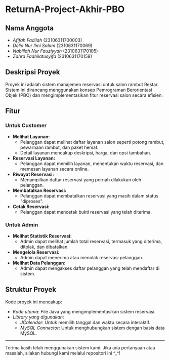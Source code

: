 # ReturnA-Project-Akhir-PBO

## Nama Anggota
- *Afifah Fadilah* (23106311700003)
- *Delia Nur Ilmi Salam* (2310631170069)
- *Nabiilah Nur Fauziyyah* (2310631170105)
- *Zahra Fadhilatusyifa* (2310631170159)

## Deskripsi Proyek
Proyek ini adalah sistem manajemen reservasi untuk salon rambut Restar. Sistem ini dirancang menggunakan konsep Pemrograman Berorientasi Objek (PBO) dan mengimplementasikan fitur reservasi salon secara efisien. 

## Fitur

### **Untuk Customer**
- **Melihat Layanan:**
  - Pelanggan dapat melihat daftar layanan salon seperti potong rambut, pewarnaan rambut, dan paket hemat.
  - Detail layanan mencakup deskripsi, harga, dan opsi tambahan.
- **Reservasi Layanan:**
  - Pelanggan dapat memilih layanan, menentukan waktu reservasi, dan memesan layanan secara online.
- **Riwayat Reservasi:**
  - Menampilkan daftar reservasi yang pernah dilakukan oleh pelanggan.
- **Membatalkan Reservasi:**
  - Pelanggan dapat membatalkan reservasi yang masih dalam status "diproses".
- **Cetak Reservasi:**
  - Pelanggan dapat mencetak bukti reservasi yang telah diterima.

### **Untuk Admin**
- **Melihat Statistik Reservasi:**
  - Admin dapat melihat jumlah total reservasi, termasuk yang diterima, ditolak, dan dibatalkan.
- **Mengelola Reservasi:**
  - Admin dapat menerima atau menolak reservasi pelanggan.
- **Melihat Data Pelanggan:**
  - Admin dapat mengakses daftar pelanggan yang telah mendaftar di sistem.

## Struktur Proyek
Kode proyek ini mencakup:
- *Kode utama*: File Java yang mengimplementasikan sistem reservasi.
- *Library yang digunakan*:
  - *JCalendar*: Untuk memilih tanggal dan waktu secara interaktif.
  - *MySQL Connector*: Untuk menghubungkan sistem dengan basis data MySQL.


---

Terima kasih telah menggunakan sistem kami. Jika ada pertanyaan atau masalah, silakan hubungi kami melalui repositori ini ^_^!
